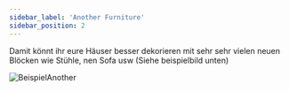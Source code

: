 ```yaml
---
sidebar_label: 'Another Furniture'
sidebar_position: 2
---
```



Damit könnt ihr eure Häuser besser dekorieren mit sehr sehr vielen neuen Blöcken wie Stühle, nen Sofa usw (Siehe beispielbild unten)

![BeispielAnother](https://cdn.modrinth.com/data/ulloLmqG/images/8fdd243fb34d17154a9bc0e2b896c8a99e71158c.png)
